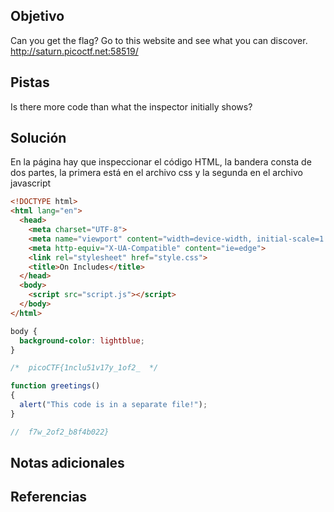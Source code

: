 ## Objetivo
Can you get the flag? Go to this website and see what you can discover.
http://saturn.picoctf.net:58519/

## Pistas
Is there more code than what the inspector initially shows?

## Solución
En la página hay que inspeccionar el código HTML, la bandera consta de dos partes, la primera está en el archivo css y la segunda en el archivo javascript

```html
<!DOCTYPE html>
<html lang="en">
  <head>
    <meta charset="UTF-8">
    <meta name="viewport" content="width=device-width, initial-scale=1.0">
    <meta http-equiv="X-UA-Compatible" content="ie=edge">
    <link rel="stylesheet" href="style.css">
    <title>On Includes</title>
  </head>
  <body>
    <script src="script.js"></script>
  </body>
</html>
```

```css
body {
  background-color: lightblue;
}

/*  picoCTF{1nclu51v17y_1of2_  */

```

```javascript
function greetings()
{
  alert("This code is in a separate file!");
}

//  f7w_2of2_b8f4b022}

```


## Notas adicionales
## Referencias